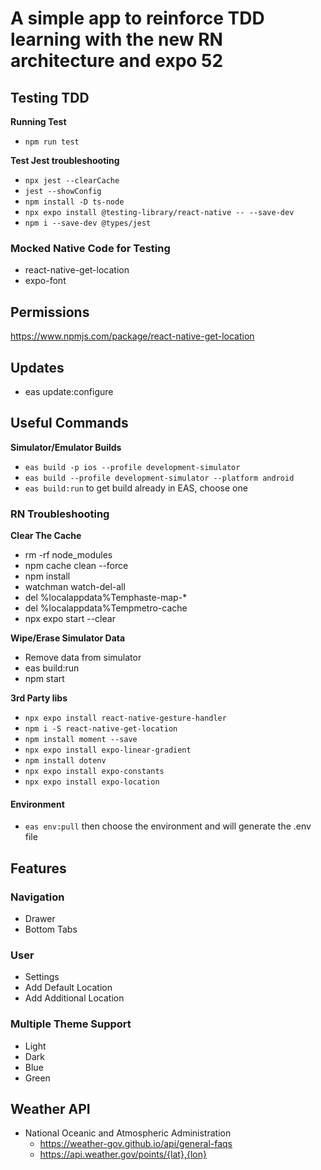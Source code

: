 # A simple app to reinforce TDD learning with the new RN architecture and expo 52

## Testing TDD

**Running Test**

- `npm run test`

**Test Jest troubleshooting**

- `npx jest --clearCache`
- `jest --showConfig`
- `npm install -D ts-node`
- `npx expo install @testing-library/react-native -- --save-dev`
- `npm i --save-dev @types/jest`

### Mocked Native Code for Testing

- react-native-get-location
- expo-font

## Permissions

https://www.npmjs.com/package/react-native-get-location

## Updates
- eas update:configure

## Useful Commands

**Simulator/Emulator Builds**

- `eas build -p ios --profile development-simulator `
- `eas build --profile development-simulator --platform android`
- `eas build:run` to get build already in EAS, choose one

### RN Troubleshooting

**Clear The Cache**

- rm -rf node_modules
- npm cache clean --force
- npm install
- watchman watch-del-all
- del %localappdata%Temphaste-map-\*
- del %localappdata%Tempmetro-cache
- npx expo start --clear

**Wipe/Erase Simulator Data**

- Remove data from simulator
- eas build:run
- npm start

**3rd Party libs**

- `npx expo install react-native-gesture-handler`
- `npm i -S react-native-get-location`
- `npm install moment --save`
- `npx expo install expo-linear-gradient`
- `npm install dotenv`
- `npx expo install expo-constants`
- `npx expo install expo-location`

#### Environment

- `eas env:pull` then choose the environment and will generate the .env file

## Features

### Navigation

- Drawer
- Bottom Tabs

### User

- Settings
- Add Default Location
- Add Additional Location

### Multiple Theme Support

- Light
- Dark
- Blue
- Green

## Weather API

- National Oceanic and Atmospheric Administration
  - https://weather-gov.github.io/api/general-faqs
  - https://api.weather.gov/points/{lat},{lon}
